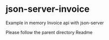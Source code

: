# json-server-invoice

Example in memory Invoice api with json-server

Please follow the parent directory Readme
